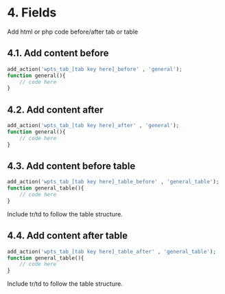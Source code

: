 # 4. Fields

Add html or php code before/after tab or table

## 4.1. Add content before

```php
add_action('wpts_tab_[tab key here]_before' , 'general');
function general(){
    // code here
}
```

## 4.2. Add content after

```php
add_action('wpts_tab_[tab key here]_after' , 'general');
function general(){
    // code here
}
```

## 4.3. Add content before table

```php
add_action('wpts_tab_[tab key here]_table_before' , 'general_table');
function general_table(){
    // code here
}
```

Include tr/td to follow the table structure.

## 4.4. Add content after table

```php
add_action('wpts_tab_[tab key here]_table_after' , 'general_table');
function general_table(){
    // code here
}
```

Include tr/td to follow the table structure.
